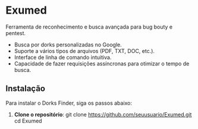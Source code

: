 # Exumed
Ferramenta de reconhecimento e busca avançada para bug bouty e pentest.

- Busca por dorks personalizadas no Google.
- Suporte a vários tipos de arquivos (PDF, TXT, DOC, etc.).
- Interface de linha de comando intuitiva.
- Capacidade de fazer requisições assíncronas para otimizar o tempo de busca.

## Instalação

Para instalar o Dorks Finder, siga os passos abaixo:

1. **Clone o repositório**:
   git clone https://github.com/seuusuario/Exumed.git
   cd Exumed
